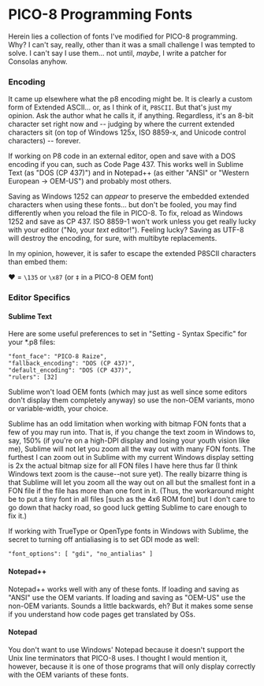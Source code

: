 # PICO-8 Programming Fonts

Herein lies a collection of fonts I've modified for PICO-8 programming.  Why?  I can't say, really, other than it was a small challenge I was tempted to solve.  I can't say I use them... not until, _maybe_, I write a patcher for Consolas anyhow.

### Encoding

It came up elsewhere what the p8 encoding might be.  It is clearly a custom form of Extended ASCII... or, as I think of it, `P8SCII`.  But that's just my opinion.  Ask the author what he calls it, if anything.  Regardless, it's an 8-bit character set right now and -- judging by where the current extended characters sit (on top of Windows 125x, ISO 8859-x, and Unicode control characters) -- forever.

If working on P8 code in an external editor, open and save with a DOS encoding if you can, such as Code Page 437.  This works well in Sublime Text (as "DOS (CP 437)") and in Notepad++ (as either "ANSI" or "Western European -> OEM-US") and probably most others.

Saving as Windows 1252 can _appear_ to preserve the embedded extended characters when using these fonts... but don't be fooled, you may find differently when you reload the file in PICO-8.  To fix, reload as Windows 1252 and save as CP 437.  ISO 8859-1 won't work unless you get really lucky with your editor ("No, your _text_ editor!").  Feeling lucky?  Saving as UTF-8 will destroy the encoding, for sure, with multibyte replacements.

In my opinion, however, it is safer to escape the extended P8SCII characters than embed them:

♥ = `\135` or `\x87` (or `‡` in a PICO-8 OEM font)

### Editor Specifics

#### Sublime Text

Here are some useful preferences to set in "Setting - Syntax Specific" for your *.p8 files:
```
"font_face": "PICO-8 Raize",
"fallback_encoding": "DOS (CP 437)",
"default_encoding": "DOS (CP 437)",
"rulers": [32]
```

Sublime won't load OEM fonts (which may just as well since some editors don't display them completely anyway) so use the non-OEM variants, mono or variable-width, your choice.

Sublime has an odd limitation when working with bitmap FON fonts that a few of you may run into.  That is, if you change the text zoom in Windows to, say, 150% (if you're on a high-DPI display and losing your youth vision like me), Sublime will not let you zoom all the way out with many FON fonts.  The furthest I can zoom out in Sublime with my current Windows display setting is 2x the actual bitmap size for all FON files I have here thus far (I think Windows text zoom is the cause--not sure yet).  The really bizarre thing is that Sublime will let you zoom all the way out on all but the smallest font in a FON file if the file has more than one font in it.  (Thus, the workaround might be to put a tiny font in all files [such as the 4x6 ROM font] but I don't care to go down that hacky road, so good luck getting Sublime to care enough to fix it.)

If working with TrueType or OpenType fonts in Windows with Sublime, the secret to turning off antialiasing is to set GDI mode as well:
```
"font_options": [ "gdi", "no_antialias" ]
```

#### Notepad++

Notepad++ works well with any of these fonts.  If loading and saving as "ANSI" use the OEM variants.  If loading and saving as "OEM-US" use the non-OEM variants.  Sounds a little backwards, eh?  But it makes some sense if you understand how code pages get translated by OSs.

#### Notepad

You don't want to use Windows' Notepad because it doesn't support the Unix line terminators that PICO-8 uses.  I thought I would mention it, however, because it is one of those programs that will only display correctly with the OEM variants of these fonts.
